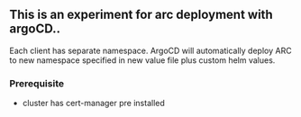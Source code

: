## This is an experiment for arc deployment with argoCD..

Each client has separate namespace. ArgoCD will automatically deploy ARC to new namespace specified in new value file plus custom helm values.

### Prerequisite 

- cluster has cert-manager pre installed


